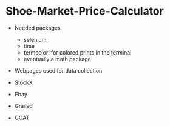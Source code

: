 # Shoe-Market-Price-Calculator

- Needed packages
  - selenium
  - time
  - termcolor: for colored prints in the terminal
  - eventually a math package
 
 - Webpages used for data collection
  - StockX
  - Ebay
  - Grailed
  - GOAT
